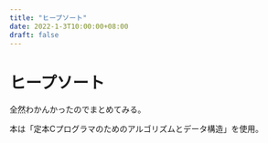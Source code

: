 ```yaml
---
title: "ヒープソート"
date: 2022-1-3T10:00:00+08:00
draft: false
---
```

# ヒープソート



全然わかんかったのでまとめてみる。



本は「定本Cプログラマのためのアルゴリズムとデータ構造」を使用。



##
